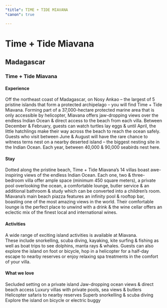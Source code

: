 ```yaml
---
"title": TIME + TIDE MIAVANA
"canon": true

---
```


# Time + Tide Miavana
## Madagascar
### Time + Tide Miavana

#### Experience
Off the northeast coast of Madagascar, on Nosy Ankao – the largest of 5 pristine islands that form a protected archipelago – you will find Time + Tide Miavana.
Forming part of a 37,000-hectare protected marine area that is only accessible by helicopter, Miavana offers jaw-dropping views over the endless Indian Ocean &amp; direct access to the beach from each villa.
Between December &amp; February, guests can watch turtles lay eggs &amp; until April, the little hatchlings make their way across the beach to reach the ocean safely.  
Guests who visit between June &amp; August will have the rare chance to witness terns nest on a nearby deserted island – the biggest nesting site in the Indian Ocean.  Each year, between 40,000 &amp; 90,000 seabirds nest here.

#### Stay
Dotted along the pristine beach, Time + Tide Miavana’s 14 villas boast awe-inspiring views of the endless Indian Ocean.
Each one, two &amp; three-bedroom villa offer ample space (minimum 450 square meters), a private pool overlooking the ocean, a comfortable lounge, butler service &amp; an additional bathroom &amp; study which can be converted into a children’s room.
Miavana’s main beach piazza features an infinity pool &amp; rooftop bar, boasting one of the most amazing views in the world.  Their comfortable lounge is the perfect place to unwind with a drink &amp; the wine cellar offers an eclectic mix of the finest local and international wines.

#### Activities
A wide range of exciting island activities is available at Miavana.  
These include snorkelling, scuba diving, kayaking, kite surfing &amp; fishing as well as boat trips to see dolphins, manta rays &amp; whales.
Guests can also explore the island on foot or bicycle, hop in a helicopter for a half-day escape to nearby reserves or enjoy relaxing spa treatments in the comfort of your villa.


#### What we love
Secluded setting on a private island
Jaw-dropping ocean views &amp; direct beach access
Luxury villas with private pools, sea views &amp; butlers
Helicopter safaris to nearby reserves
Superb snorkelling &amp; scuba diving
Explore the island on bicycle or electric buggy